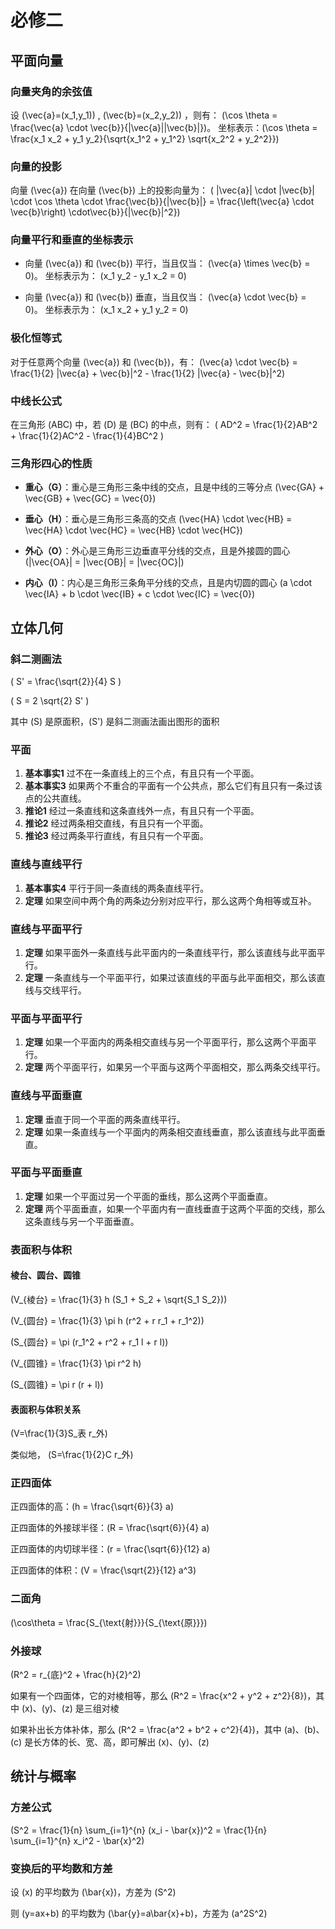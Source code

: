 # 必修二

## 平面向量

### 向量夹角的余弦值

设 \(\vec{a}=(x_1,y_1)\) , \(\vec{b}=(x_2,y_2)\) ，则有： \(\cos \theta = \frac{\vec{a} \cdot \vec{b}}{|\vec{a}||\vec{b}|}\)。
坐标表示：\(\cos \theta = \frac{x_1 x_2 + y_1 y_2}{\sqrt{x_1^2 + y_1^2} \sqrt{x_2^2 + y_2^2}}\)

### 向量的投影

向量 \(\vec{a}\) 在向量 \(\vec{b}\) 上的投影向量为： \( |\vec{a}| \cdot |\vec{b}| \cdot \cos \theta \cdot \frac{\vec{b}}{|\vec{b}|} =  \frac{\left(\vec{a} \cdot \vec{b}\right) \cdot\vec{b}}{|\vec{b}|^2}\)

### 向量平行和垂直的坐标表示

- 向量 \(\vec{a}\) 和 \(\vec{b}\) 平行，当且仅当： \(\vec{a} \times \vec{b} = 0\)。
  坐标表示为： \(x_1 y_2 - y_1 x_2 = 0\)

- 向量 \(\vec{a}\) 和 \(\vec{b}\) 垂直，当且仅当： \(\vec{a} \cdot \vec{b} = 0\)。
  坐标表示为： \(x_1 x_2 + y_1 y_2 = 0\)

### 极化恒等式

对于任意两个向量 \(\vec{a}\) 和 \(\vec{b}\)，有： \(\vec{a} \cdot \vec{b} = \frac{1}{2} |\vec{a} + \vec{b}|^2 - \frac{1}{2} |\vec{a} - \vec{b}|^2\)

### 中线长公式

在三角形 \(ABC\) 中，若 \(D\) 是 \(BC\) 的中点，则有： \( AD^2 = \frac{1}{2}AB^2 + \frac{1}{2}AC^2 - \frac{1}{4}BC^2 \)
 
### 三角形四心的性质

- **重心（G）**：重心是三角形三条中线的交点，且是中线的三等分点
  \(\vec{GA} + \vec{GB} + \vec{GC} = \vec{0}\)

- **垂心（H）**：垂心是三角形三条高的交点
  \(\vec{HA} \cdot \vec{HB} = \vec{HA} \cdot \vec{HC} = \vec{HB} \cdot \vec{HC}\)

- **外心（O）**：外心是三角形三边垂直平分线的交点，且是外接圆的圆心
  \(|\vec{OA}| = |\vec{OB}| = |\vec{OC}|\)

- **内心（I）**：内心是三角形三条角平分线的交点，且是内切圆的圆心
  \(a \cdot \vec{IA} + b \cdot \vec{IB} + c \cdot \vec{IC} = \vec{0}\)

## 立体几何

### 斜二测画法

\( S' = \frac{\sqrt{2}}{4} S \)

\( S = 2 \sqrt{2} S' \)

其中 \(S\) 是原面积，\(S'\) 是斜二测画法画出图形的面积

### 平面

1. **基本事实1** 过不在一条直线上的三个点，有且只有一个平面。
2. **基本事实3** 如果两个不重合的平面有一个公共点，那么它们有且只有一条过该点的公共直线。
3. **推论1** 经过一条直线和这条直线外一点，有且只有一个平面。
4. **推论2** 经过两条相交直线，有且只有一个平面。
5. **推论3** 经过两条平行直线，有且只有一个平面。

### 直线与直线平行

1. **基本事实4** 平行于同一条直线的两条直线平行。
2. **定理** 如果空间中两个角的两条边分别对应平行，那么这两个角相等或互补。

### 直线与平面平行

1. **定理** 如果平面外一条直线与此平面内的一条直线平行，那么该直线与此平面平行。
2. **定理** 一条直线与一个平面平行，如果过该直线的平面与此平面相交，那么该直线与交线平行。

### 平面与平面平行

1. **定理** 如果一个平面内的两条相交直线与另一个平面平行，那么这两个平面平行。
2. **定理** 两个平面平行，如果另一个平面与这两个平面相交，那么两条交线平行。

### 直线与平面垂直

1. **定理** 垂直于同一个平面的两条直线平行。
2. **定理** 如果一条直线与一个平面内的两条相交直线垂直，那么该直线与此平面垂直。

### 平面与平面垂直

1. **定理** 如果一个平面过另一个平面的垂线，那么这两个平面垂直。
2. **定理** 两个平面垂直，如果一个平面内有一直线垂直于这两个平面的交线，那么这条直线与另一个平面垂直。

### 表面积与体积

#### 棱台、圆台、圆锥

\(V_{棱台} = \frac{1}{3} h (S_1 + S_2 + \sqrt{S_1 S_2})\)

\(V_{圆台} = \frac{1}{3} \pi h (r^2 + r r_1 + r_1^2)\)

\(S_{圆台} = \pi (r_1^2 + r^2 + r_1 l + r l)\)

\(V_{圆锥} = \frac{1}{3} \pi r^2 h\)

\(S_{圆锥} = \pi r (r + l)\)

#### 表面积与体积关系

\(V=\frac{1}{3}S_表 r_外\)

类似地， \(S=\frac{1}{2}C r_外\)

### 正四面体

正四面体的高：\(h = \frac{\sqrt{6}}{3} a\)

正四面体的外接球半径：\(R = \frac{\sqrt{6}}{4} a\)

正四面体的内切球半径：\(r = \frac{\sqrt{6}}{12} a\)

正四面体的体积：\(V = \frac{\sqrt{2}}{12} a^3\)

### 二面角

\(\cos\theta = \frac{S_{\text{射}}}{S_{\text{原}}}\)

### 外接球

\(R^2 = r_{底}^2 + \frac{h}{2}^2\)

如果有一个四面体，它的对棱相等，那么 \(R^2 = \frac{x^2 + y^2 + z^2}{8}\)，其中 \(x\)、\(y\)、\(z\) 是三组对棱

如果补出长方体补体，那么 \(R^2 = \frac{a^2 + b^2 + c^2}{4}\)，其中 \(a\)、\(b\)、\(c\) 是长方体的长、宽、高，即可解出 \(x\)、\(y\)、\(z\)

## 统计与概率

### 方差公式

\(S^2 = \frac{1}{n} \sum_{i=1}^{n} (x_i - \bar{x})^2 = \frac{1}{n} \sum_{i=1}^{n} x_i^2 - \bar{x}^2\)

### 变换后的平均数和方差

设 \(x\) 的平均数为 \(\bar{x}\)，方差为 \(S^2\)

则 \(y=ax+b\) 的平均数为 \(\bar{y}=a\bar{x}+b\)，方差为 \(a^2S^2\)
